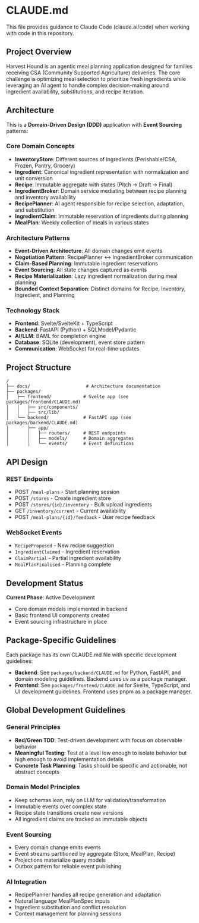 # CLAUDE.md

This file provides guidance to Claude Code (claude.ai/code) when working with code in this repository.

## Project Overview

Harvest Hound is an agentic meal planning application designed for families receiving CSA (Community Supported Agriculture) deliveries. The core challenge is optimizing meal selection to prioritize fresh ingredients while leveraging an AI agent to handle complex decision-making around ingredient availability, substitutions, and recipe iteration.

## Architecture

This is a **Domain-Driven Design (DDD)** application with **Event Sourcing** patterns:

### Core Domain Concepts

- **InventoryStore**: Different sources of ingredients (Perishable/CSA, Frozen, Pantry, Grocery)
- **Ingredient**: Canonical ingredient representation with normalization and unit conversion
- **Recipe**: Immutable aggregate with states (Pitch → Draft → Final)
- **IngredientBroker**: Domain service mediating between recipe planning and inventory availability
- **RecipePlanner**: AI agent responsible for recipe selection, adaptation, and substitution
- **IngredientClaim**: Immutable reservation of ingredients during planning
- **MealPlan**: Weekly collection of meals in various states

### Architecture Patterns

- **Event-Driven Architecture**: All domain changes emit events
- **Negotiation Pattern**: RecipePlanner ↔ IngredientBroker communication
- **Claim-Based Planning**: Immutable ingredient reservations
- **Event Sourcing**: All state changes captured as events
- **Recipe Materialization**: Lazy ingredient normalization during meal planning
- **Bounded Context Separation**: Distinct domains for Recipe, Inventory, Ingredient, and Planning

### Technology Stack

- **Frontend**: Svelte/SvelteKit + TypeScript
- **Backend**: FastAPI (Python) + SQLModel/Pydantic
- **AI/LLM**: BAML for completion engine
- **Database**: SQLite (development), event store pattern
- **Communication**: WebSocket for real-time updates

## Project Structure

```
/
├── docs/                     # Architecture documentation
├── packages/
│   ├── frontend/            # Svelte app (see packages/frontend/CLAUDE.md)
│   │   ├── src/components/
│   │   ├── src/lib/
│   └── backend/             # FastAPI app (see packages/backend/CLAUDE.md)
│       ├── app/
│       │   ├── routers/     # REST endpoints
│       │   ├── models/      # Domain aggregates
│       │   └── events/      # Event definitions
```

## API Design

### REST Endpoints
- POST `/meal-plans` - Start planning session
- POST `/stores` - Create ingredient store
- POST `/stores/{id}/inventory` - Bulk upload ingredients
- GET `/inventory/current` - Current availability
- POST `/meal-plans/{id}/feedback` - User recipe feedback

### WebSocket Events
- `RecipeProposed` - New recipe suggestion
- `IngredientClaimed` - Ingredient reservation
- `ClaimPartial` - Partial ingredient availability
- `MealPlanFinalised` - Planning complete

## Development Status

**Current Phase**: Active Development
- Core domain models implemented in backend
- Basic frontend UI components created
- Event sourcing infrastructure in place

## Package-Specific Guidelines

Each package has its own CLAUDE.md file with specific development guidelines:

- **Backend**: See `packages/backend/CLAUDE.md` for Python, FastAPI, and domain modeling guidelines. Backend uses uv as a package manager.
- **Frontend**: See `packages/frontend/CLAUDE.md` for Svelte, TypeScript, and UI development guidelines. Frontend uses pnpm as a package manager.

## Global Development Guidelines

### General Principles
- **Red/Green TDD**: Test-driven development with focus on observable behavior
- **Meaningful Testing**: Test at a level low enough to isolate behavior but high enough to avoid implementation details
- **Concrete Task Planning**: Tasks should be specific and actionable, not abstract concepts

### Domain Model Principles
- Keep schemas lean, rely on LLM for validation/transformation
- Immutable events over complex state
- Recipe state transitions create new versions
- All ingredient claims are tracked as immutable objects

### Event Sourcing
- Every domain change emits events
- Event streams partitioned by aggregate (Store, MealPlan, Recipe)
- Projections materialize query models
- Outbox pattern for reliable event publishing

### AI Integration
- RecipePlanner handles all recipe generation and adaptation
- Natural language MealPlanSpec inputs
- Ingredient substitution and conflict resolution
- Context management for planning sessions
